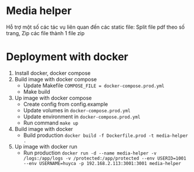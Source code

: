 # Media helper

Hỗ trợ một số các tác vụ liên quan đến các static file: Split file pdf theo số trang, Zip các file thành 1 file zip

# Deployment with docker

1. Install docker, docker compose
2. Build image with docker compose
   - Update Makefile `COMPOSE_FILE = docker-compose.prod.yml`
   - Make build
3. Up image with docker compose
   - Create config from config.example
   - Update volumes in `docker-compose.prod.yml`
   - Update environment in `docker-compose.prod.yml`
   - Run command `make up`
4. Build image with docker
   - Build production `docker build -f Dockerfile.prod -t media-helper .`
5. Up image with docker run
   - Run production `docker run -d --name media-helper -v /logs:/app/logs -v /protected:/app/protected --env USERID=1001 --env USERNAME=huyca -p 192.168.2.113:3001:3001 media-helper`
